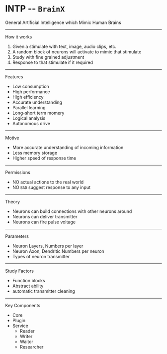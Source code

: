 # INTP -- `BrainX`
General Artificial Intelligence which Mimic Human Brains

---
How it works
1. Given a stimulate with text, image, audio clips, etc.
2. A random block of neurons will activate to mimic that stimulate
3. Study with fine grained adjustment
4. Response to that stimulate if it required

---
Features
- Low consumption
- High performance
- High efficiency
- Accurate understanding
- Parallel learning
- Long-short term momery
- Logical analysis
- Autonomous drive

---
Motive
- More accurate understanding of incoming information
- Less memory storage
- Higher speed of response time

---
Permissions
- NO actual actions to the real world
- NO `BAD` suggest response to any input

---
Theory
- Neurons can build connections with other neurons around
- Neurons can deliver transmitter
- Neurons can fire pulse voltage

---
Parameters
- Neuron Layers, Numbers per layer
- Neuron Axon, Dendritic Numbers per neuron
- Types of neuron transmitter

---
Study Factors
- Function blocks
- Abstract ability
- automatic transmitter cleaning

---
Key Components
- Core
- Plugin
- Service
  - Reader
  - Writer
  - Waitor
  - Researcher
